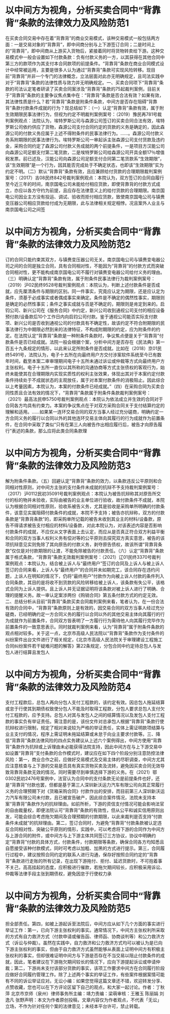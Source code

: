 # 以中间方为视角，分析买卖合同中“背靠背”条款的法律效力及风险防范1

在买卖合同交易中存在着“背靠背”的商业交易模式，该种交易模式一般包括两方面：一是交易对象的“背靠背”，即中间商分别与上下游签订合同；二是时间上的“背靠背”，即中间商从上游买入货物后，紧接着同时将货物转卖给下游。这种交易模式中一般会设置如下付款条款：负有付款义务的一方，以其获得在其他合同中第三方的款项作为其支付本合同款项的前提条件。“背靠背”条款在商业合同模式设计中经常被运用，主要是很多人认为通过“背靠背”条款可实现风险转移。现目前“背靠背”并非一个专门的法律概念，立法层面对此亦无明确规定，且司法实践中对于“背靠背”条款的法律性质与效力并无明确规定。一、买卖合同项下“背靠背”条款的司法认定笔者研读了买卖合同案涉及“背靠背”条款的75起裁判案例，目前关于“背靠背”条款的主要争议焦点集中在：“背靠背”条款是否合法有效？如果有效，其法律性质是什么？若“背靠背”条款是附条件条款，中间方是否存在阻碍“背靠背”条款付款条件成就的行为？现总结如下：（一）认定“背靠背”条款有效，属于附生效期限民事法律行为，但视为约定不明裁判案例案号：（2019）豫民再781号裁判案例观点：法院认为，埃特罗斯公司与森源公司签订的买卖合同合法有效，埃特罗斯公司依约供应了货物，森源公司支付合同约定的货款的义务是确定的，因此森源公司的付款义务应属于上述不得附条件的民事法律行为。……。森源公司付款义务系附期限的民事法律行为。埃特罗斯公司一审起诉主张森源公司支付货款及违约金，采购合同约定了森源公司付款义务成就的两个前提条件，一是项目方汉能公司向森源公司足额支付第二笔货款，二是埃特罗斯公司给森源公司开具全额17％增值税发票。前已述及，汉能公司向森源公司足额支付合同第二笔货款系“生效期限”，该“生效期限”是一个行为，因其能否完成处于不确定状态，也即该“生效期限”实为约定不明。（二）默认“背靠背”条款有效，且应兼顾给付货款的合理期限裁判案例案号：（2017）吉08民终842号裁判案例观点：本院认为，双方签订的合同自履行至今近三年的时间，南京国电公司未能给付相应货款，即使背靠背的付款方式成立，亦应以各方守约为前提，且应存在法律意义上的给付货款的合理期限。南京国电公司因业主方没有投运、调试、验收而拒付相应货款，致使南京国电公司与镇赉变压器公司相应货款给付成为无期限，此与法律相关规定相悖。况且案外人业主与南京国电公司之间签

# 以中间方为视角，分析买卖合同中“背靠背”条款的法律效力及风险防范2

订的合同只能约束其双方，与镇赉变压器公司无关。南京国电公司与镇赉变电器公司之间的合同是独立合同，具有合同相对性，不能因为“背靠背”的付款方式而突破合同相对性，更不能构成南京国电公司不履行对镇赉变电器公司给付义务的理由。（三）明确认定“背靠背”条款有效，属于附条件民事法律行为裁判案例案号：（2019）沪02民终9528号裁判案例观点：本院认为，判断上述付款条件是否成就，应先厘清条件与期限的区别。同一件事实，究竟应认定为期限，还是应认定为条件，须基于必成事实或者偶成事实来确定。条件是不确定的偶然性事实，期限则是确定的必然性事实；条件之事实成就与否是不确定的，期限则是肯定到来的。启钧公司、新兴公司在《服务合同》中约定，新兴公司收到通视公司支付的相应设备预付款/设备款后10个工作日内向启钧公司付款。鉴于通视公司能否实际支付款项、新兴公司是否收到通视公司的付款具有不确定性，故该约定不符合附期限的民事法律行为中期限必然到来的法律特征，不构成附期限的约定，应为附条件的约定。在法院认定“背靠背”条款是一种附条件条款时，争议焦点便是关于“背靠背”付款条件是否已经成就。法院一般会根据个案，分析中间方是否存在《民法典》第一百五十九条规定的情形，以此来认定所附条件是否成就。比如在（2018）京01民终5491号，法院认为，电子十五所在向最终用户方交付涉案软件系统至今已有数年时间，截至本案二审审理期间电子十五所未通过诉讼或仲裁等方式向最终用户方主张权利。电子十五所一直仅以其所称的沟通协商等方式主张债权的客观行为，始终未能使其在合理期限内实现实质性的权利主张效果，体现出其对于本案约定付款条件持续处于不成就状态的主观放任，属于对本案付款条件的消极阻止。因此综合以上考量因素，本院认为，本案的付款条件已经成就。”（四）在采购合同为买卖合同性质且合法有效的情况下，“背靠背”条款属于附条件条款裁判案例案号：（2021）最高法民申5750号裁判案例观点：本院认为依法成立并生效的合同对于合同各方均具有约束力。本案的争议焦点在于对双方采购合同关于支付结算约定的理解和适用。……如果某一连环交易合同的双方当事人经过充分磋商，明确约定一方合同义务的履行以合同以外的其他连环交易主体向其履行的行为成就作为前置条件，在合同中采取了类似“只有在第三人向被告作出相应履行后，被告才向原告履行”表述的条款，那么应将此类合同条款理

# 以中间方为视角，分析买卖合同中“背靠背”条款的法律效力及风险防范3

解为附条件条款。（五）回避认定“背靠背”条款的效力，以条款违反公平原则和合同相对性原则，对中间方主张的支付条件未成就的抗辩不予支持裁判案例案号：（2017）沪0112民初35091号裁判案例观点：本院认为被告抗辩称其对原告所交付的标的物并未验收，实际由被告的业主单位进行验收，故付款条件不成就，本院认为根据合同相对性原则，验收系被告义务，尤其是验收是采购单所明确的付款条件，该意见实属阻碍付款条件的成就，本院不予支持；被告亦抗辩称，双方的付款条款是“背靠背条款”的，即采购单所记载的被告未收到其业主的材料/设备款，原告不得请求被告支付相应的材料/设备款，对此本院认为，对该表述内容是否影响付款条件的成就，不应仅从文字表面上去认定，而应从是否真正符合双方利益平衡和合同的双方当事人权利义务有偿对等的公平原则去探究双方真实意思，被告的该项抗辩意见实则免除了其向原告的付款义务，剥夺原告债权，故该所谓“背靠背条款”仅仅是对付款期限的让渡，不能免除被告的付款责任。（六）认定“背靠背”条款属于格式条款，“背靠背”条款无效裁判案例案号：（2021）辽01民终3370号裁判案例观点：本院认为，结合被上诉人与“最终用户”签订的合同及上诉人与被上诉人签订的合同来看，上诉人与“最终用户”的合同并未如期完工，该合同存在违约问题，上诉人在明知的情况下，仍将“最终用户”付款作为向被上诉人付款的条件列入合同条款，其目的是将收不到货款的风险转移给被上诉人，该条款有失公平，该格式合同为上诉人提供。且上诉人并无证据证明将该条款对被上诉人进行了明确、合理的提醒义务。故一审认定案涉两份《购销合同》第五条付款方式的约定无效。二、总结分析从目前“背靠背”条款买卖合同裁判案例来看，笔者认为，在一份合法有效的合同中，“背靠背”条款原则上是有效的，因交易合同的双方当事人经过充分磋商，已经明确约定一方合同义务的履行以合同以外的其他交易主体向其履行的行为成就作为前置条件，合同双方皆表明了一方履行行为需待他人向其履行完毕作为前置条件的一致意思表示。同时就裁判案例来看，认为“背靠背”属于附条件条款的观点相对较多。关于这一点，北京市高级人民法院以“背靠背”条款作为支付条件的纠纷案件出台文件进行了相关规定，《北京市高级人民法院关于审理建设工程施工合同纠纷案件若干疑难问题的解答》第22条规定，分包合同中约定待总包人与发包人进行结算且发包人

# 以中间方为视角，分析买卖合同中“背靠背”条款的法律效力及风险防范4

支付工程款后，总包人再向分包人支付工程款的，该约定有效。因总包人拖延结算或怠于行使其到期债权致使分包人不能及时取得工程款，分包人要求总包人支付欠付工程款的，应予支持。总包人对其与发包人之间的结算情况以及发包人支付工程款的事实负有举证责任。需注意的是，该份文件对总承包人根据“背靠背”条款行使抗辩权进行限制，规定了相对来说较为严格的举证责任，实体上需证明款项结算与业主支付的情况，程序上需证明未拖延结算或未怠于向业主要求付款等。三、降低“背靠背”条款法律风险的四点实务建议从上述六个案例得出，中间方使用“背靠背”条款作为抗辩或上诉理由未必能获得法院支持，因此中间方在与上下游交易中如设置“背靠背”支付条款的合作模式时，建议应在如下四个阶段分别注意防控法律风险：第一，商业合作之前，应做好交易模式及交易主体的尽职调查，中间方尤其应注意核查与上下游的交易是否具有真实货物买卖及流转，避免因买卖合同无效导致背靠背条款无效的情况。同时需要尽到审慎选择下游的义务。在（2021）鄂0302民初2476号案例中，法官认为合同中的支付条款无论是前提条件也好，还是“背靠背”付款也罢，但都是基于第三人深圳新沃运力汽车有限公司向其正常履行义务的合理预期下对《货箱采购合同》付款作出的安排，而目前第三人深圳新沃运力汽车有限公司未付款，且已被宣告破产，因此综合案件情况，法院未支持本案“背靠背”条款作为的抗辩理由。如前所析，下游的资信支付情况可能会影响法官的自由裁量权，即便法院认可“背靠背”条款的有效性，但从公平和诚实信用原则出发，可能会综合考虑拖欠期间及合理预期的付款期限，以此来裁判是否支持“付款条件未成就”的抗辩理由。第二，签订合同时，为避免“背靠背”付款条款被认定违反合同相对性、突破公平原则的情形，实践中，可以考虑将下游的合同作为中间方与上游合同的附件，或中间方与上下游主体共同签订三方协议，协议中明确约定“背靠背”付款的具体方式，付款条件，付款期限等条款，确保合同各方均知悉且自愿接受该种付款模式，同时可考虑以加粗、加黑的方式进行提示。第三，合同履行过程中，建议按照合同约定的联系人进行沟通，保存好按照合同约定的“背靠背”条款进行走账的所有记录，在出现下游拖付、拒付、延迟货款时，不可抱着事不关己，高高挂起的态度，应积极进行催款，若拖欠期间较长，应积极采用诉讼、仲裁等法律手段主张到期债权，避免因怠于行使权力承

# 以中间方为视角，分析买卖合同中“背靠背”条款的法律效力及风险防范5

担全部责任。第四，如被上游起诉至法院后，中间方应从如下几个方面的事实进行举证工作：第一，已向下游主张权利的事实。通常情况下，中间方主张权利所采取的方式有自力救济方式（付款申请或催告函、律师函、协商谈判等）和公力救济方式（诉讼与仲裁）。虽然在实践中，自力救济和公力救济方式均可以被认为是已向下游主张权利的事实，但由于自力救济方式虽然能够从表面上证明中间方有积极主张权利的事实，但却很难证明中间方与下游是否存在不当交易以阻止付款条件的成就，因此，笔者建议在下游拖欠期间较长的情况下，应向下游提起诉讼或申请仲裁；第二，下游尚未支付该部分货款的事实，该项工作要求中间方在合同履行阶段应做好合同履约管理工作。除了上述两个事实的举证工作，有些案件根据案情可能有不同的诉讼举证应对。无讼小编：如果您觉得这篇文章还不错，欢迎转发分享、点赞收藏，您也可以在下方评论区留下自己的观点，和大家一起讨论。作者：丁秋萍 北京市京师（泉州）律师事务所主编：靖力责编：梁萌审核：王雅玉 陈丽娟 刘逸凡 张野声明：本文为作者原创投稿，文章内容仅为作者观点，不代表「无讼」立场，不作为针对任何个案的法律意见；未经本平台许可，禁止转载。

